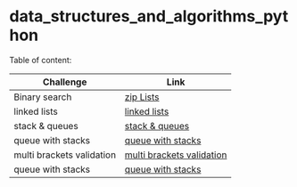 # data_structures_and_algorithms_python

Table of content:

|Challenge|Link|
|---------|----|
|Binary search|[zip Lists](https://github.com/suhib-kharoush/data_structure_and_algorithm_python/tree/main/data_structure_and_algorithm_python/Challenges/ll_zip)|
|linked lists|[linked lists](https://github.com/suhib-kharoush/data_structure_and_algorithm_python/tree/main/data_structure_and_algorithm_python/Data_Structure/Linked_list)|
|stack & queues|[stack & queues](https://github.com/suhib-kharoush/data_structure_and_algorithm_python/tree/main/data_structure_and_algorithm_python/Challenges/stacks_and_queues)|
|queue with stacks|[queue with stacks](https://github.com/suhib-kharoush/data_structure_and_algorithm_python/tree/main/data_structure_and_algorithm_python/Challenges/queue_with_stacks)|
|multi brackets validation|[multi brackets validation](https://github.com/suhib-kharoush/data_structure_and_algorithm_python/tree/main/data_structure_and_algorithm_python/Challenges/multi_bracket_validation)|
|queue with stacks|[queue with stacks](https://github.com/suhib-kharoush/data_structure_and_algorithm_python/tree/main/data_structure_and_algorithm_python/Challenges/queue_with_stacks)|


